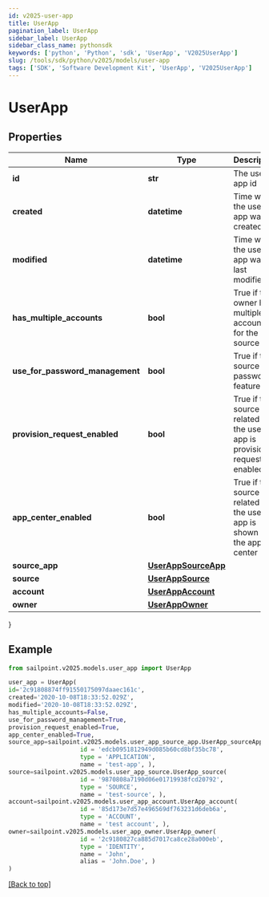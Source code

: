 ```yaml
---
id: v2025-user-app
title: UserApp
pagination_label: UserApp
sidebar_label: UserApp
sidebar_class_name: pythonsdk
keywords: ['python', 'Python', 'sdk', 'UserApp', 'V2025UserApp']
slug: /tools/sdk/python/v2025/models/user-app
tags: ['SDK', 'Software Development Kit', 'UserApp', 'V2025UserApp']
---
```


# UserApp

## Properties

| Name | Type | Description | Notes |
| --- | --- | --- | --- |
| **id** | **str** | The user app id | [optional] |
| **created** | **datetime** | Time when the user app was created | [optional] |
| **modified** | **datetime** | Time when the user app was last modified | [optional] |
| **has_multiple_accounts** | **bool** | True if the owner has multiple accounts for the source | [optional] [default to False] |
| **use_for_password_management** | **bool** | True if the source has password feature | [optional] [default to False] |
| **provision_request_enabled** | **bool** | True if the source app related to the user app is provision request enabled | [optional] [default to False] |
| **app_center_enabled** | **bool** | True if the source app related to the user app is shown in the app center | [optional] [default to True] |
| **source_app** | [**UserAppSourceApp**](user-app-source-app) |  | [optional] |
| **source** | [**UserAppSource**](user-app-source) |  | [optional] |
| **account** | [**UserAppAccount**](user-app-account) |  | [optional] |
| **owner** | [**UserAppOwner**](user-app-owner) |  | [optional] |

}

## Example

```python
from sailpoint.v2025.models.user_app import UserApp

user_app = UserApp(
id='2c91808874ff91550175097daaec161c',
created='2020-10-08T18:33:52.029Z',
modified='2020-10-08T18:33:52.029Z',
has_multiple_accounts=False,
use_for_password_management=True,
provision_request_enabled=True,
app_center_enabled=True,
source_app=sailpoint.v2025.models.user_app_source_app.UserApp_sourceApp(
                    id = 'edcb0951812949d085b60cd8bf35bc78',
                    type = 'APPLICATION',
                    name = 'test-app', ),
source=sailpoint.v2025.models.user_app_source.UserApp_source(
                    id = '9870808a7190d06e01719938fcd20792',
                    type = 'SOURCE',
                    name = 'test-source', ),
account=sailpoint.v2025.models.user_app_account.UserApp_account(
                    id = '85d173e7d57e496569df763231d6deb6a',
                    type = 'ACCOUNT',
                    name = 'test account', ),
owner=sailpoint.v2025.models.user_app_owner.UserApp_owner(
                    id = '2c9180827ca885d7017ca8ce28a000eb',
                    type = 'IDENTITY',
                    name = 'John',
                    alias = 'John.Doe', )
)

```

[[Back to top]](#)
